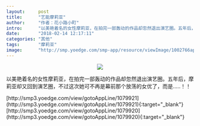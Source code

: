 ```yaml
---
layout:     post
title:      "艺能摩莉亚"
author:     "作者：花小路小町"
intro:      "以美艳着名的女性摩莉亚，在拍完一部轰动的作品却忽然退出演艺圈。五年后，摩莉亚却又回到演艺圈，不过这次她可不再是幕前那个放荡的女优了，而是.....！！"
date:       "2018-02-14 12:17:11"
categories: "其他"
tags:       "摩莉亚"
image:      "http://smp.yoedge.com/smp-app/resource/viewImage/1002766appline.png"
---
```

<div style="text-align: center">
<p><img src="http://smp.yoedge.com/smp-app/resource/viewImage/1002766appline.png"/></p>
</div>
<p class="post-meta">
<span>以美艳着名的女性摩莉亚，在拍完一部轰动的作品却忽然退出演艺圈。五年后，摩莉亚却又回到演艺圈，不过这次她可不再是幕前那个放荡的女优了，而是.....！！</span>
</p>
[http://smp3.yoedge.com/view/gotoAppLine/1079921](http://smp3.yoedge.com/view/gotoAppLine/1079921){:target="_blank"}
[http://smp3.yoedge.com/view/gotoAppLine/1079920](http://smp3.yoedge.com/view/gotoAppLine/1079920){:target="_blank"}


